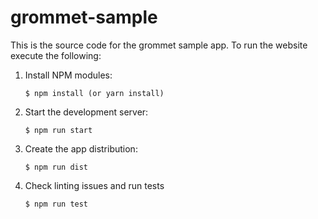 # grommet-sample

This is the source code for the grommet sample app. To run the website execute the following:

  1. Install NPM modules:

      ```
      $ npm install (or yarn install)
      ```

  2. Start the development server:

      ```
      $ npm run start
      ```

  3. Create the app distribution:

      ```
      $ npm run dist
      ```
    
  4. Check linting issues and run tests

      ```
      $ npm run test
      ```

